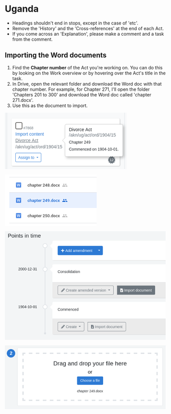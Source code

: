 # Uganda

* Headings shouldn't end in stops, except in the case of 'etc'.
* Remove the 'History' and the 'Cross-references' at the end of each Act.
* If you come across an 'Explanation', please make a comment and a task from the comment.

## Importing the Word documents

1. Find the **Chapter number** of the Act you're working on. You can do this by looking on the Work overview or by hovering over the Act's title in the task.
2. In Drive, open the relevant folder and download the Word doc with that chapter number. For example, for Chapter 271, I'll open the folder 'Chapters 201 to 300' and download the Word doc called 'chapter 271.docx'.
3. Use this as the document to import.

![Hover over 'Divorce Act' to see that it's Chapter 249](<../.gitbook/assets/image (20).png>)

![Download 'chapter 249.docx' from the folder 'Chapters 201 to 300'](<../.gitbook/assets/image (276).png>)

![Click 'Import document' at the consolidation date: 2000-12-31](<../.gitbook/assets/image (278).png>)

![Upload the Word document you downloaded from Drive](<../.gitbook/assets/image (177).png>)
